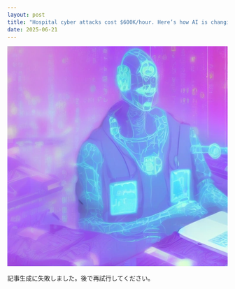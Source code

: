 ```yaml
---
layout: post
title: "Hospital cyber attacks cost $600K/hour. Here’s how AI is changing the math"
date: 2025-06-21
---
```


![記事画像](assets/images/20250621_ai.png)

記事生成に失敗しました。後で再試行してください。

